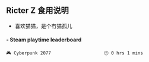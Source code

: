 ## Ricter Z 食用说明
- 喜欢猫猫，是个冇猫孤儿

<!-- steam-box start -->
#### - Steam playtime leaderboard
```text
🎮 Cyberpunk 2077                    🕘 0 hrs 1 mins
```
<!-- Powered by https://github.com/YouEclipse/steam-box . -->
<!-- steam-box end -->

